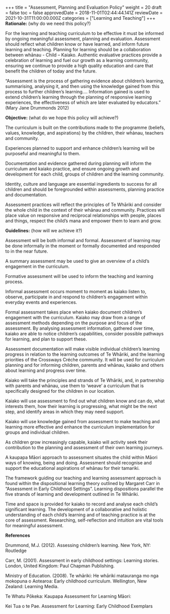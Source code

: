 +++
title = "Assessment, Planning and Evaluation Policy"
weight = 20
draft = false
toc = false
approvedDate = 2018-11-01T02:44:44.141Z
reviewDate = 2021-10-31T11:00:00.000Z
categories = ["Learning and Teaching"]
+++
**Rationale:** (why do we need this policy?) 

For the learning and teaching curriculum to be effective it must be informed by ongoing meaningful assessment, planning and evaluation. Assessment should  reflect what children know or have learned, and inform future learning and teaching. Planning for learning should be a collaboration between whānau - Child – Kaiako. Authentic evaluative practices provide a celebration of learning and fuel our growth as a learning community, ensuring we continue to provide a high quality education and care that benefit the children of today and the future. 

 “Assessment is the process of gathering evidence about children’s learning, summarising, analysing it, and then using the knowledge gained from this process to further children’s learning…. Information gained is used to extend children’s learning through the planning of responsive learning experiences, the effectiveness of which are later evaluated by educators.” (Mary Jane Drummonds 2012)

 



**Objective:** (what do we hope this policy will achieve?) 

The curriculum is built on the contributions made to the programme (beliefs, values, knowledge, and aspirations) by the children, their whànau, teachers and community. 

Experiences planned to support and enhance children’s learning will be purposeful and meaningful to them.

Documentation and evidence gathered during planning will inform the curriculum and kaiako practice, and ensure ongoing growth and development for each child, groups of children and the learning community. 

Identity, culture and language are essential ingredients to success for all children and should be foregrounded within assessments, planning practice and documentation.

Assessment practices will reflect the principles of Te Whāriki and consider the whole child in the context of their whānau and community. Practices will place value on responsive and reciprocal relationships with people, places and things, respect the child’s mana and empower them to learn and grow.

 

**Guidelines:** (how will we achieve it?)

Assessment will be both informal and formal. Assessment of learning may be done informally in the moment or formally documented and responded to in the near future. 

A summary assessment may be used to give an overview of a child’s engagement in the curriculum.  

Formative assessment will be used to inform the teaching and learning process. 

Informal assessment occurs moment to moment as kaiako listen to, observe, participate in and respond to children’s engagement within everyday events and experiences. 

Formal assessment takes place when kaiako document children’s engagement with the curriculum. Kaiako may draw from a range of assessment methods depending on the purpose and focus of the assessment. By analysing assessment information, gathered over time, kaiako are able to notice children’s capabilities, consider possible pathways for learning, and plan to support these.

Assessment documentation will make visible individual children’s learning progress in relation to the learning outcomes of Te Whāriki, and the learning priorities of the Crossways Créche community. It will be used for curriculum planning and for informing children, parents and whānau, kaiako and others about learning and progress over time.

Kaiako will take the principles and strands of Te Whāriki, and, in partnership with parents and whānau, use them to ‘weave’ a curriculum that is specifically designed for the children in our location. 

Kaiako will use assessment to find out what children know and can do, what interests them, how their learning is progressing, what might be the next step, and identify areas in which they may need support.

Kaiako will use knowledge gained from assessment to make teaching and learning more effective and enhance the curriculum implementation for groups and individual children.

As children grow increasingly capable, kaiako will activity seek their contribution to the planning and assessment of their own learning journeys. 

A kaupapa Māori approach to assessment situates the child within Māori ways of knowing, being and doing. Assessment should recognise and support the educational aspirations of whānau for their tamariki. 

The framework guiding our teaching and learning assessment approach is found within the dispositional learning theory outlined by Margaret Carr in “Assessment in Early Childhood Settings”. Learning dispositions parallel the five strands of learning and development outlined in Te Whāriki.

Time and space is provided for kaiako to record and analyse each child’s significant learning. The development of a collaborative and holistic understanding of each child’s learning and of teaching practice is at the core of assessment. Researching, self-reflection and intuition are vital tools for meaningful assessment.



 







**References**

Drummond, M.J. (2012). Assessing children’s learning. New York, NY: Routledge

Carr, M. (2001). Assessment in early childhood settings: Learning stories. London, United Kingdom: Paul Chapman Publishing.

Ministry of Education. (2008). Te whāriki: He whāriki matauranga mo nga mokopuna o Aotearoa: Early childhood curriculum. Wellington, New Zealand: Learning Media.

Te Whatu Pōkeka: Kaupapa Assessment for Learning Māori:

Kei Tua o te Pae. Assessment for Learning: Early Childhood Exemplars
